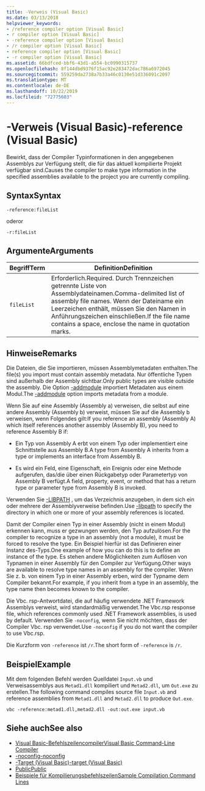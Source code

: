 ```yaml
---
title: -Verweis (Visual Basic)
ms.date: 03/13/2018
helpviewer_keywords:
- /reference compiler option [Visual Basic]
- r compiler option [Visual Basic]
- -reference compiler option [Visual Basic]
- /r compiler option [Visual Basic]
- reference compiler option [Visual Basic]
- -r compiler option [Visual Basic]
ms.assetid: 66bdfced-bbf6-43d1-a554-bc0990315737
ms.openlocfilehash: 8f144dbd9376f15ac92e283472dac786a6972045
ms.sourcegitcommit: 559259da2738a7b33a46c0130e51d336091c2097
ms.translationtype: MT
ms.contentlocale: de-DE
ms.lasthandoff: 10/22/2019
ms.locfileid: "72775603"
---
```

# <a name="-reference-visual-basic"></a><span data-ttu-id="e5070-102">-Verweis (Visual Basic)</span><span class="sxs-lookup"><span data-stu-id="e5070-102">-reference (Visual Basic)</span></span>
<span data-ttu-id="e5070-103">Bewirkt, dass der Compiler Typinformationen in den angegebenen Assemblys zur Verfügung stellt, die für das aktuell kompilierte Projekt verfügbar sind.</span><span class="sxs-lookup"><span data-stu-id="e5070-103">Causes the compiler to make type information in the specified assemblies available to the project you are currently compiling.</span></span>  
  
## <a name="syntax"></a><span data-ttu-id="e5070-104">Syntax</span><span class="sxs-lookup"><span data-stu-id="e5070-104">Syntax</span></span>  
  
```console  
-reference:fileList  
```

<span data-ttu-id="e5070-105">oder</span><span class="sxs-lookup"><span data-stu-id="e5070-105">or</span></span>

```console
-r:fileList  
```  
  
## <a name="arguments"></a><span data-ttu-id="e5070-106">Argumente</span><span class="sxs-lookup"><span data-stu-id="e5070-106">Arguments</span></span>  
  
|<span data-ttu-id="e5070-107">Begriff</span><span class="sxs-lookup"><span data-stu-id="e5070-107">Term</span></span>|<span data-ttu-id="e5070-108">Definition</span><span class="sxs-lookup"><span data-stu-id="e5070-108">Definition</span></span>|  
|---|---|  
|`fileList`|<span data-ttu-id="e5070-109">Erforderlich.</span><span class="sxs-lookup"><span data-stu-id="e5070-109">Required.</span></span> <span data-ttu-id="e5070-110">Durch Trennzeichen getrennte Liste von Assemblydateinamen.</span><span class="sxs-lookup"><span data-stu-id="e5070-110">Comma-delimited list of assembly file names.</span></span> <span data-ttu-id="e5070-111">Wenn der Dateiname ein Leerzeichen enthält, müssen Sie den Namen in Anführungszeichen einschließen.</span><span class="sxs-lookup"><span data-stu-id="e5070-111">If the file name contains a space, enclose the name in quotation marks.</span></span>|  
  
## <a name="remarks"></a><span data-ttu-id="e5070-112">Hinweise</span><span class="sxs-lookup"><span data-stu-id="e5070-112">Remarks</span></span>  
 <span data-ttu-id="e5070-113">Die Dateien, die Sie importieren, müssen Assemblymetadaten enthalten.</span><span class="sxs-lookup"><span data-stu-id="e5070-113">The file(s) you import must contain assembly metadata.</span></span> <span data-ttu-id="e5070-114">Nur öffentliche Typen sind außerhalb der Assembly sichtbar.</span><span class="sxs-lookup"><span data-stu-id="e5070-114">Only public types are visible outside the assembly.</span></span> <span data-ttu-id="e5070-115">Die Option [-addmodule](../../../visual-basic/reference/command-line-compiler/addmodule.md) importiert Metadaten aus einem Modul.</span><span class="sxs-lookup"><span data-stu-id="e5070-115">The [-addmodule](../../../visual-basic/reference/command-line-compiler/addmodule.md) option imports metadata from a module.</span></span>  
  
 <span data-ttu-id="e5070-116">Wenn Sie auf eine Assembly (Assembly a) verweisen, die selbst auf eine andere Assembly (Assembly b) verweist, müssen Sie auf die Assembly b verweisen, wenn Folgendes gilt:</span><span class="sxs-lookup"><span data-stu-id="e5070-116">If you reference an assembly (Assembly A) which itself references another assembly (Assembly B), you need to reference Assembly B if:</span></span>  
  
- <span data-ttu-id="e5070-117">Ein Typ von Assembly A erbt von einem Typ oder implementiert eine Schnittstelle aus Assembly B.</span><span class="sxs-lookup"><span data-stu-id="e5070-117">A type from Assembly A inherits from a type or implements an interface from Assembly B.</span></span>  
  
- <span data-ttu-id="e5070-118">Es wird ein Feld, eine Eigenschaft, ein Ereignis oder eine Methode aufgerufen, das/die über einen Rückgabetyp oder Parametertyp von Assembly B verfügt.</span><span class="sxs-lookup"><span data-stu-id="e5070-118">A field, property, event, or method that has a return type or parameter type from Assembly B is invoked.</span></span>  
  
 <span data-ttu-id="e5070-119">Verwenden Sie [-LIBPATH](../../../visual-basic/reference/command-line-compiler/libpath.md) , um das Verzeichnis anzugeben, in dem sich ein oder mehrere der Assemblyverweise befinden.</span><span class="sxs-lookup"><span data-stu-id="e5070-119">Use [-libpath](../../../visual-basic/reference/command-line-compiler/libpath.md) to specify the directory in which one or more of your assembly references is located.</span></span>  
  
 <span data-ttu-id="e5070-120">Damit der Compiler einen Typ in einer Assembly (nicht in einem Modul) erkennen kann, muss er gezwungen werden, den Typ aufzulösen.</span><span class="sxs-lookup"><span data-stu-id="e5070-120">For the compiler to recognize a type in an assembly (not a module), it must be forced to resolve the type.</span></span> <span data-ttu-id="e5070-121">Ein Beispiel hierfür ist das Definieren einer Instanz des-Typs.</span><span class="sxs-lookup"><span data-stu-id="e5070-121">One example of how you can do this is to define an instance of the type.</span></span> <span data-ttu-id="e5070-122">Es stehen andere Möglichkeiten zum Auflösen von Typnamen in einer Assembly für den Compiler zur Verfügung.</span><span class="sxs-lookup"><span data-stu-id="e5070-122">Other ways are available to resolve type names in an assembly for the compiler.</span></span> <span data-ttu-id="e5070-123">Wenn Sie z. b. von einem Typ in einer Assembly erben, wird der Typname dem Compiler bekannt.</span><span class="sxs-lookup"><span data-stu-id="e5070-123">For example, if you inherit from a type in an assembly, the type name then becomes known to the compiler.</span></span>  
  
 <span data-ttu-id="e5070-124">Die Vbc. rsp-Antwortdatei, die auf häufig verwendete .NET Framework Assemblys verweist, wird standardmäßig verwendet.</span><span class="sxs-lookup"><span data-stu-id="e5070-124">The Vbc.rsp response file, which references commonly used .NET Framework assemblies, is used by default.</span></span> <span data-ttu-id="e5070-125">Verwenden Sie `-noconfig`, wenn Sie nicht möchten, dass der Compiler Vbc. rsp verwendet.</span><span class="sxs-lookup"><span data-stu-id="e5070-125">Use `-noconfig` if you do not want the compiler to use Vbc.rsp.</span></span>  
  
 <span data-ttu-id="e5070-126">Die Kurzform von `-reference` ist `/r`.</span><span class="sxs-lookup"><span data-stu-id="e5070-126">The short form of `-reference` is `/r`.</span></span>  
  
## <a name="example"></a><span data-ttu-id="e5070-127">Beispiel</span><span class="sxs-lookup"><span data-stu-id="e5070-127">Example</span></span>  
 <span data-ttu-id="e5070-128">Mit dem folgenden Befehl werden Quelldatei `Input.vb` und Verweisassemblys aus `Metad1.dll` kompiliert und `Metad2.dll`, um `Out.exe` zu erstellen.</span><span class="sxs-lookup"><span data-stu-id="e5070-128">The following command compiles source file `Input.vb` and reference assemblies from `Metad1.dll` and `Metad2.dll` to produce `Out.exe`.</span></span>  
  
```console
vbc -reference:metad1.dll,metad2.dll -out:out.exe input.vb  
```  
  
## <a name="see-also"></a><span data-ttu-id="e5070-129">Siehe auch</span><span class="sxs-lookup"><span data-stu-id="e5070-129">See also</span></span>

- [<span data-ttu-id="e5070-130">Visual Basic-Befehlszeilencompiler</span><span class="sxs-lookup"><span data-stu-id="e5070-130">Visual Basic Command-Line Compiler</span></span>](../../../visual-basic/reference/command-line-compiler/index.md)
- [<span data-ttu-id="e5070-131">-noconfig</span><span class="sxs-lookup"><span data-stu-id="e5070-131">-noconfig</span></span>](../../../visual-basic/reference/command-line-compiler/noconfig.md)
- [<span data-ttu-id="e5070-132">-Target (Visual Basic)</span><span class="sxs-lookup"><span data-stu-id="e5070-132">-target (Visual Basic)</span></span>](../../../visual-basic/reference/command-line-compiler/target.md)
- [<span data-ttu-id="e5070-133">Public</span><span class="sxs-lookup"><span data-stu-id="e5070-133">Public</span></span>](../../../visual-basic/language-reference/modifiers/public.md)
- [<span data-ttu-id="e5070-134">Beispiele für Kompilierungsbefehlszeilen</span><span class="sxs-lookup"><span data-stu-id="e5070-134">Sample Compilation Command Lines</span></span>](../../../visual-basic/reference/command-line-compiler/sample-compilation-command-lines.md)
